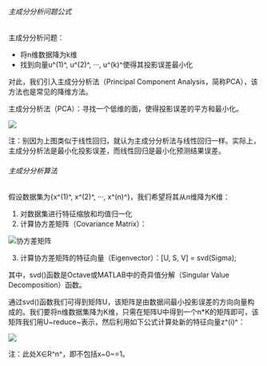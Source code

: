 ###### 主成分分析问题公式  

主成分分析问题：  

- 将n维数据降为k维
- 找到向量u^(1)^, u^(2)^, ···, u^(k)^使得其投影误差最小化

对此，我们引入主成分分析法（Principal Component Analysis，简称PCA），该方法也是常见的降维方法。  

主成分分析法（PCA）：寻找一个低维的面，使得投影误差的平方和最小化。  

![](http://upload-images.jianshu.io/upload_images/5983416-b6ffce6e0d770eea.png?imageMogr2/auto-orient/strip%7CimageView2/2/w/1240)

注：别因为上图类似于线性回归，就认为主成分分析法与线性回归一样。实际上，主成分分析法是最小化投影误差，而线性回归是最小化预测结果误差。   

###### 主成分分析算法  

假设数据集为{x^(1)^, x^(2)^, ···, x^(n)^}，我们希望将其从n维降为K维：   

1. 对数据集进行特征缩放和均值归一化  
2. 计算协方差矩阵（Covariance Matrix）：  

![协方差矩阵](http://upload-images.jianshu.io/upload_images/5983416-21b60d8131fdc639.png?imageMogr2/auto-orient/strip%7CimageView2/2/w/1240)

3. 计算协方差矩阵的特征向量（Eigenvector）：[U, S, V] = svd(Sigma);   

其中，svd()函数是Octave或MATLAB中的奇异值分解（Singular Value Decomposition）函数。  

通过svd()函数我们可得到矩阵U，该矩阵是由数据间最小投影误差的方向向量构成的。我们要将n维数据集降为K维，只需在矩阵U中得到一个n*K的矩阵即可，该矩阵我们用U~reduce~表示，然后利用如下公式计算处新的特征向量z^(i)^：  

![](http://upload-images.jianshu.io/upload_images/5983416-415ad6173e420e93.png?imageMogr2/auto-orient/strip%7CimageView2/2/w/1240)

注：此处X∈R^n^，即不包括x~0~=1。

